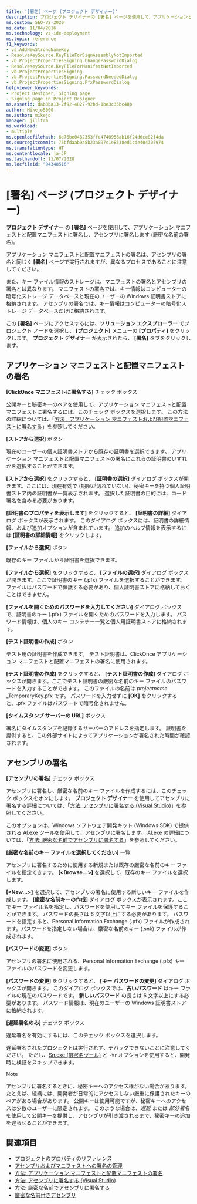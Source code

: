 ```yaml
---
title: '[署名] ページ (プロジェクト デザイナー)'
description: プロジェクト デザイナーの [署名] ページを使用して、アプリケーションと配置のマニフェストに署名し、アセンブリにも署名します。
ms.custom: SEO-VS-2020
ms.date: 11/04/2016
ms.technology: vs-ide-deployment
ms.topic: reference
f1_keywords:
- vs.AddNewStrongNameKey
- ResolveKeySource.KeyFileForSignAssemblyNotImported
- vb.ProjectPropertiesSigning.ChangePasswordDialog
- ResolveKeySource.KeyFileForManifestNotImported
- vb.ProjectPropertiesSigning
- vb.ProjectPropertiesSigning.PasswordNeededDialog
- vb.ProjectPropertiesSigning.PfxPasswordDialog
helpviewer_keywords:
- Project Designer, Signing page
- Signing page in Project Designer
ms.assetid: dab3ba13-2f92-4827-92bd-1be3c35bc48b
author: Mikejo5000
ms.author: mikejo
manager: jillfra
ms.workload:
- multiple
ms.openlocfilehash: 6e76be0482353ffe4740956ab16f24d6ce82f4da
ms.sourcegitcommit: 75bfdaab9a8b23a097c1e8538ed1cde404305974
ms.translationtype: HT
ms.contentlocale: ja-JP
ms.lasthandoff: 11/07/2020
ms.locfileid: "94348516"
---
```

# <a name="signing-page-project-designer"></a>[署名] ページ (プロジェクト デザイナー)

**プロジェクト デザイナー** の **[署名]** ページを使用して、アプリケーション マニフェストと配置マニフェストに署名し、アセンブリに署名します (厳密な名前の署名)。

アプリケーション マニフェストと配置マニフェストの署名は、アセンブリの署名と同じく **[署名]** ページで実行されますが、異なるプロセスであることに注意してください。

また、キー ファイル情報のストレージは、マニフェストの署名とアセンブリの署名とは異なります。 マニフェストの署名では、キー情報はコンピューターの暗号化ストレージ データベースと現在のユーザーの Windows 証明書ストアに格納されます。 アセンブリの署名では、キー情報はコンピューターの暗号化ストレージ データベースだけに格納されます。

この **[署名]** ページにアクセスするには、**ソリューション エクスプローラー** でプロジェクト ノードを選択し、 **[プロジェクト]** メニューの **[プロパティ]** をクリックします。 **プロジェクト デザイナー** が表示されたら、 **[署名]** タブをクリックします。

## <a name="application-and-deployment-manifest-signing"></a>アプリケーション マニフェストと配置マニフェストの署名

**[ClickOnce マニフェストに署名する]** チェック ボックス

公開キーと秘密キーのペアを使用して、アプリケーション マニフェストと配置マニフェストに署名するには、このチェック ボックスを選択します。 この方法の詳細については、「[方法 : アプリケーション マニフェストおよび配置マニフェストに署名する](../../ide/how-to-sign-application-and-deployment-manifests.md)」を参照してください。

**[ストアから選択]** ボタン

現在のユーザーの個人証明書ストアから既存の証明書を選択できます。 アプリケーション マニフェストと配置マニフェストの署名にこれらの証明書のいずれかを選択することができます。

**[ストアから選択]** をクリックすると、 **[証明書の選択]** ダイアログ ボックスが開きます。ここには、現在有効で (期限が切れていない)、秘密キーを持つ個人証明書ストア内の証明書が一覧表示されます。 選択した証明書の目的には、コード署名を含める必要があります。

**[証明書のプロパティを表示します]** をクリックすると、 **[証明書の詳細]** ダイアログ ボックスが表示されます。 このダイアログ ボックスには、証明書の詳細情報、および追加オプションが含まれています。 追加のヘルプ情報を表示するには **[証明書の詳細情報]** をクリックします。

**[ファイルから選択]** ボタン

既存のキー ファイルから証明書を選択できます。

**[ファイルから選択]** をクリックすると、 **[ファイルの選択]** ダイアログ ボックスが開きます。ここで証明書のキー (.pfx) ファイルを選択することができます。 ファイルはパスワードで保護する必要があり、個人証明書ストアに格納しておくことはできません。

**[ファイルを開くためのパスワードを入力してください]** ダイアログ ボックスで、証明書のキー (.pfx) ファイルを開くためのパスワードを入力します。 パスワード情報は、個人のキー コンテナー一覧と個人用証明書ストアに格納されます。

**[テスト証明書の作成]** ボタン

テスト用の証明書を作成できます。 テスト証明書は、ClickOnce アプリケーション マニフェストと配置マニフェストの署名に使用されます。

**[テスト証明書の作成]** をクリックすると、 **[テスト証明書の作成]** ダイアログ ボックスが開きます。ここでテスト証明書の厳密な名前のキー ファイルのパスワードを入力することができます。 このファイルの名前は *projectname* _TemporaryKey.pfx です。 パスワードを入力せずに **[OK]** をクリックすると、.pfx ファイルはパスワードで暗号化されません。

**[タイムスタンプ サーバーの URL]** ボックス

署名にタイムスタンプを記録するサーバーのアドレスを指定します。 証明書を提供すると、この外部サイトによってアプリケーションが署名された時間が確認されます。

## <a name="assembly-signing"></a>アセンブリの署名

**[アセンブリの署名]** チェック ボックス

アセンブリに署名し、厳密な名前のキー ファイルを作成するには、このチェック ボックスをオンにします。 **プロジェクト デザイナー** を使用してアセンブリに署名する詳細については、「[方法: アセンブリに署名する (Visual Studio)](../managing-assembly-and-manifest-signing.md#how-to-sign-an-assembly-in-visual-studio)」を参照してください。

このオプションは、Windows ソフトウェア開発キット (Windows SDK) で提供される Al.exe ツールを使用して、アセンブリに署名します。 Al.exe の詳細については、「[方法: 厳密な名前でアセンブリに署名する](/dotnet/framework/app-domains/how-to-sign-an-assembly-with-a-strong-name)」を参照してください。

**[厳密な名前のキー ファイルを選択してください]** 一覧

アセンブリに署名するために使用する新規または既存の厳密な名前のキー ファイルを指定できます。 **[\<Browse...>]** を選択して、既存のキー ファイルを選択します。

**[\<New...>]** を選択して、アセンブリの署名に使用する新しいキー ファイルを作成します。 **[厳密な名前キーの作成]** ダイアログ ボックスが表示されます。ここでキー ファイル名を指定し、パスワードを使用してキー ファイルを保護することができます。 パスワードの長さは 6 文字以上にする必要があります。 パスワードを指定すると、Personal Information Exchange (.pfx) ファイルが作成されます。パスワードを指定しない場合は、厳密な名前のキー (.snk) ファイルが作成されます。

**[パスワードの変更]** ボタン

アセンブリの署名に使用される、Personal Information Exchange (.pfx) キー ファイルのパスワードを変更します。

**[パスワードの変更]** をクリックすると、 **[キー パスワードの変更]** ダイアログ ボックスが開きます。 このダイアログ ボックスでは、**古いパスワード** はキー ファイルの現在のパスワードです。 **新しいパスワード** の長さは 6 文字以上にする必要があります。 パスワード情報は、現在のユーザーの Windows 証明書ストアに格納されます。

**[遅延署名のみ]** チェック ボックス

遅延署名を有効にするには、このチェック ボックスを選択します。

遅延署名されたプロジェクトは実行されず、デバッグできないことに注意してください。 ただし、[Sn.exe (厳密名ツール)](/dotnet/framework/tools/sn-exe-strong-name-tool) と `-Vr` オプションを使用すると、開発時に検証をスキップできます。

> [!NOTE]
> アセンブリに署名するときに、秘密キーへのアクセス権がない場合があります。 たとえば、組織には、開発者が日常的にアクセスしない厳重に保護されたキーのペアがある場合があります。 公開キーは使用可能ですが、秘密キーへのアクセスは少数のユーザーに限定されます。 このような場合は、*遅延* または *部分署名* を使用して公開キーを提供し、アセンブリが引き渡されるまで、秘密キーの追加を遅らせることができます。

## <a name="see-also"></a>関連項目

- [プロジェクトのプロパティのリファレンス](../../ide/reference/project-properties-reference.md)
- [アセンブリおよびマニフェストへの署名の管理](../../ide/managing-assembly-and-manifest-signing.md)
- [方法: アプリケーション マニフェストと配置マニフェストの署名](../../ide/how-to-sign-application-and-deployment-manifests.md)
- [方法: アセンブリに署名する (Visual Studio)](../managing-assembly-and-manifest-signing.md#how-to-sign-an-assembly-in-visual-studio)
- [方法: 厳密な名前でアセンブリに署名する](/dotnet/framework/app-domains/how-to-sign-an-assembly-with-a-strong-name)
- [厳密な名前付きアセンブリ](/dotnet/framework/app-domains/strong-named-assemblies)
